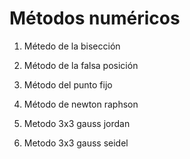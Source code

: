 # Métodos numéricos

1.  Métedo de la bisección

2.  Método de la falsa posición

3.  Método del punto fijo

4.  Método de newton raphson

5. Metodo 3x3 gauss jordan

6. Metodo 3x3 gauss seidel